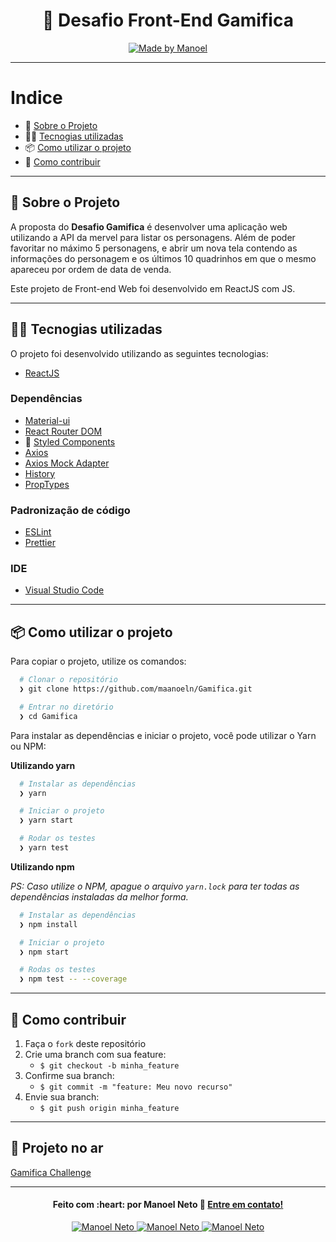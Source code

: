 <h1 align="center">
  🚀️ Desafio Front-End Gamifica
</h1>
<p align="center">
  <a href="https://www.linkedin.com/in/manoelqueiroz/">
    <img alt="Made by Manoel" src="https://img.shields.io/badge/made%20by-Manoel%20Neto-green">
  </a>
</p>

---

# Indice

- :rocket: [Sobre o Projeto](#rocket-sobre-o-projeto)
- 👨‍💻️ [Tecnogias utilizadas](#%EF%B8%8F-tecnogias-utilizadas)
- 📦️ [Como utilizar o projeto](#%EF%B8%8F-como-utilizar-o-projeto)
- 🤔️ [Como contribuir](#%EF%B8%8F-como-contribuir)

---

## :rocket: Sobre o Projeto

A proposta do **Desafio Gamifica** é desenvolver uma aplicação web utilizando a API da mervel para listar os personagens. Além de poder favoritar no máximo 5 personagens, e abrir um nova tela contendo as informações do personagem e os últimos 10 quadrinhos em que o mesmo apareceu por ordem de data de venda.

Este projeto de Front-end Web foi desenvolvido em ReactJS com JS.

---

## 👨‍💻️ Tecnogias utilizadas

O projeto foi desenvolvido utilizando as seguintes tecnologias:

- [ReactJS](https://reactjs.org/)

### Dependências

- [Material-ui](https://material-ui.com)
- [React Router DOM](https://github.com/ReactTraining/react-router#readme)
- 💅 [Styled Components](https://styled-components.com/)
- [Axios](https://github.com/axios/axios)
- [Axios Mock Adapter](https://github.com/ctimmerm/axios-mock-adapter#readme)
- [History](https://github.com/ReactTraining/history#readme)
- [PropTypes](https://www.npmjs.com/package/prop-types)

### Padronização de código

- [ESLint](https://eslint.org/)
- [Prettier](https://prettier.io/)

### IDE

- [Visual Studio Code](https://code.visualstudio.com/)

---

## 📦️ Como utilizar o projeto

Para copiar o projeto, utilize os comandos:

```bash
  # Clonar o repositório
  ❯ git clone https://github.com/maanoeln/Gamifica.git

  # Entrar no diretório
  ❯ cd Gamifica
```

Para instalar as dependências e iniciar o projeto, você pode utilizar o Yarn ou NPM:

**Utilizando yarn**

```bash
  # Instalar as dependências
  ❯ yarn

  # Iniciar o projeto
  ❯ yarn start

  # Rodar os testes
  ❯ yarn test
```

**Utilizando npm**

_PS: Caso utilize o NPM, apague o arquivo `yarn.lock` para ter todas as dependências instaladas da melhor forma._

```bash
  # Instalar as dependências
  ❯ npm install

  # Iniciar o projeto
  ❯ npm start

  # Rodas os testes
  ❯ npm test -- --coverage
```

---

## 🤔️ Como contribuir

1. Faça o `fork` deste repositório
2. Crie uma branch com sua feature:
   - `$ git checkout -b minha_feature`
3. Confirme sua branch:
   - `$ git commit -m "feature: Meu novo recurso"`
4. Envie sua branch:
   - `$ git push origin minha_feature`

---

## 🚀 Projeto no ar

[Gamifica Challenge](gamifica-marvel.surge.sh)

---

<h4 align="center">
  Feito com :heart: por Manoel Neto 👋️ <a href="mailto:mneto_004@hotmail.com">Entre em contato!</a>
</h4>

<p align="center">
  <a href="https://www.linkedin.com/in/manoelqueiroz/" target="_blank">
    <img alt="Manoel Neto" src="https://img.shields.io/badge/LinkedIn-Manoel%20Neto-green?style=flat&logoColor=white&logo=linkedin">
  </a>

  <a href="https://www.facebook.com/maanoeln/" target="_blank">
    <img alt="Manoel Neto" src="https://img.shields.io/badge/Facebook-Manoel%20Neto-green?style=flat&logoColor=white&logo=facebook">
  </a>
  <a href="https://www.instagram.com/_maanoeln/" target="_blank">
    <img alt="Manoel Neto" src="https://img.shields.io/badge/Instagram-Manoel%20Neto-green?style=flat&logoColor=white&logo=instagram">
  </a>
</p>
